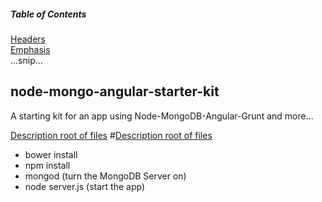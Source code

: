 ##### Table of Contents  
[Headers](#headers)  
[Emphasis](#emphasis)  
...snip...    
<a name="headers"/>

## node-mongo-angular-starter-kit
A starting kit for an app using Node-MongoDB-Angular-Grunt and more...

[Description root of files](#headers) 
#[Description root of files](#headers)
- bower install
- npm install
- mongod (turn the MongoDB Server on)
- node server.js (start the app)
